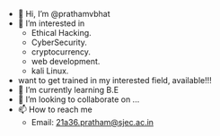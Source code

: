 - 👋 Hi, I’m @prathamvbhat
- 👀 I’m interested in 
     - Ethical Hacking. 
     - CyberSecurity.
     - cryptocurrency.
     - web development.
     - kali Linux.
-    want to get trained in my interested field, available!!!
- 🌱 I’m currently learning B.E
- 💞️ I’m looking to collaborate on ...
- 📫 How to reach me 
    - Email: 21a36.pratham@sjec.ac.in 
    

<!---
pratham-exe/pratham-exe is a ✨ special ✨ repository because its `README.md` (this file) appears on your GitHub profile.
You can click the Preview link to take a look at your changes.
--->
